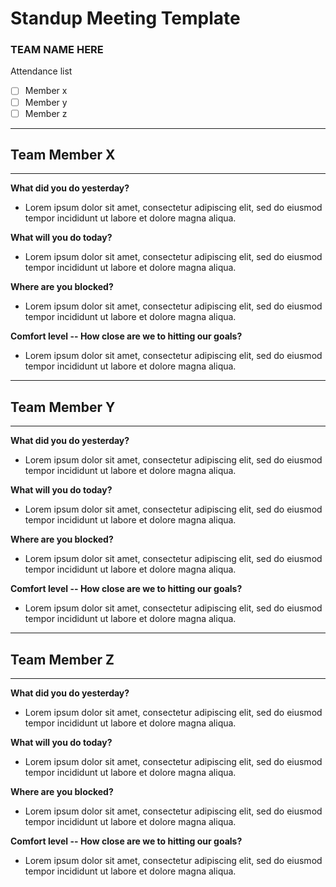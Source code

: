 # Standup Meeting Template
### TEAM NAME HERE

Attendance list 
- [ ] Member x
- [ ] Member y
- [ ] Member z
---
## Team Member X
---
**What did you do yesterday?**
- Lorem ipsum dolor sit amet, consectetur adipiscing elit, sed do eiusmod tempor incididunt ut labore et dolore magna aliqua.

**What will you do today?**
- Lorem ipsum dolor sit amet, consectetur adipiscing elit, sed do eiusmod tempor incididunt ut labore et dolore magna aliqua.

**Where are you blocked?**
- Lorem ipsum dolor sit amet, consectetur adipiscing elit, sed do eiusmod tempor incididunt ut labore et dolore magna aliqua.

**Comfort level -- How close are we to hitting our goals?**
- Lorem ipsum dolor sit amet, consectetur adipiscing elit, sed do eiusmod tempor incididunt ut labore et dolore magna aliqua.
  
---
## Team Member Y
---
**What did you do yesterday?**
- Lorem ipsum dolor sit amet, consectetur adipiscing elit, sed do eiusmod tempor incididunt ut labore et dolore magna aliqua.

**What will you do today?**
- Lorem ipsum dolor sit amet, consectetur adipiscing elit, sed do eiusmod tempor incididunt ut labore et dolore magna aliqua.

**Where are you blocked?**
- Lorem ipsum dolor sit amet, consectetur adipiscing elit, sed do eiusmod tempor incididunt ut labore et dolore magna aliqua.

**Comfort level -- How close are we to hitting our goals?**
- Lorem ipsum dolor sit amet, consectetur adipiscing elit, sed do eiusmod tempor incididunt ut labore et dolore magna aliqua.
---
## Team Member Z
---
**What did you do yesterday?**
- Lorem ipsum dolor sit amet, consectetur adipiscing elit, sed do eiusmod tempor incididunt ut labore et dolore magna aliqua.

**What will you do today?**
- Lorem ipsum dolor sit amet, consectetur adipiscing elit, sed do eiusmod tempor incididunt ut labore et dolore magna aliqua.

**Where are you blocked?**
- Lorem ipsum dolor sit amet, consectetur adipiscing elit, sed do eiusmod tempor incididunt ut labore et dolore magna aliqua.

**Comfort level -- How close are we to hitting our goals?**
- Lorem ipsum dolor sit amet, consectetur adipiscing elit, sed do eiusmod tempor incididunt ut labore et dolore magna aliqua.